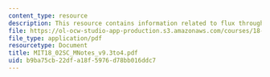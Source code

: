 ```yaml
---
content_type: resource
description: This resource contains information related to flux through general surfaces.
file: https://ol-ocw-studio-app-production.s3.amazonaws.com/courses/18-02sc-multivariable-calculus-fall-2010/b9ba75cb22dfa18f5976d78bb016ddc7_MIT18_02SC_MNotes_v9.3to4.pdf
file_type: application/pdf
resourcetype: Document
title: MIT18_02SC_MNotes_v9.3to4.pdf
uid: b9ba75cb-22df-a18f-5976-d78bb016ddc7
---
```

